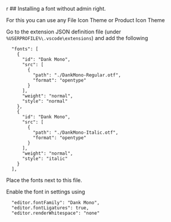 r ## Installing a font without admin right.

For this you can use any File Icon Theme or Product Icon Theme

Go to the extension JSON definition file (under `%USERPROFILE%\.vscode\extensions`) and add the following
```
  "fonts": [
    {
      "id": "Dank Mono",
      "src": [
        {
          "path": "./DankMono-Regular.otf",
          "format": "opentype"
        }
      ],
      "weight": "normal",
      "style": "normal"
    },
    {
      "id": "Dank Mono",
      "src": [
        {
          "path": "./DankMono-Italic.otf",
          "format": "opentype"
        }
      ],
      "weight": "normal",
      "style": "italic"
    }
  ],
```

Place the fonts next to this file.

Enable the font in settings using
```
  "editor.fontFamily": "Dank Mono",
  "editor.fontLigatures": true,
  "editor.renderWhitespace": "none"
```
